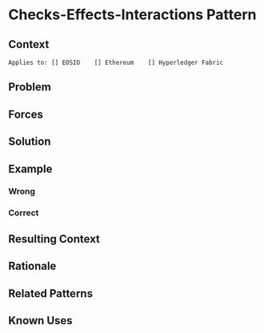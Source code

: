 # Checks-Effects-Interactions Pattern

## Context


``Applies to: [] EOSIO    [] Ethereum    [] Hyperledger Fabric``
## Problem


## Forces


## Solution

## Example
### Wrong

### Correct

## Resulting Context

## Rationale

## Related Patterns

## Known Uses


